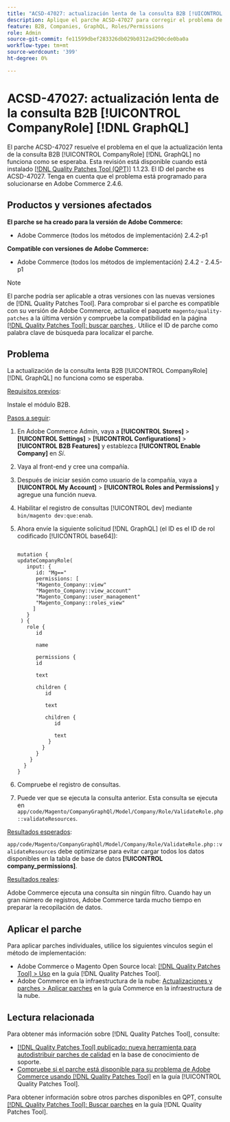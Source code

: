 ```yaml
---
title: "ACSD-47027: actualización lenta de la consulta B2B [!UICONTROL CompanyRole] [!DNL GraphQL] update"
description: Aplique el parche ACSD-47027 para corregir el problema de Adobe Commerce en el que haya una actualización B2B [!UICONTROL CompanyRole] [!DNL GraphQL]  de consulta lenta.
feature: B2B, Companies, GraphQL, Roles/Permissions
role: Admin
source-git-commit: fe11599dbef283326db029b0312ad290cde0ba0a
workflow-type: tm+mt
source-wordcount: '399'
ht-degree: 0%

---
```


# ACSD-47027: actualización lenta de la consulta B2B [!UICONTROL CompanyRole] [!DNL GraphQL]

El parche ACSD-47027 resuelve el problema en el que la actualización lenta de la consulta B2B [!UICONTROL CompanyRole] [!DNL GraphQL] no funciona como se esperaba. Esta revisión está disponible cuando está instalado [[!DNL Quality Patches Tool (QPT)]](https://experienceleague.adobe.com/en/docs/commerce-knowledge-base/kb/announcements/commerce-announcements/magento-quality-patches-released-new-tool-to-self-serve-quality-patches) 1.1.23. El ID del parche es ACSD-47027. Tenga en cuenta que el problema está programado para solucionarse en Adobe Commerce 2.4.6.

## Productos y versiones afectados

**El parche se ha creado para la versión de Adobe Commerce:**
* Adobe Commerce (todos los métodos de implementación) 2.4.2-p1

**Compatible con versiones de Adobe Commerce:**
* Adobe Commerce (todos los métodos de implementación) 2.4.2 - 2.4.5-p1

>[!NOTE]
>
>El parche podría ser aplicable a otras versiones con las nuevas versiones de [!DNL Quality Patches Tool]. Para comprobar si el parche es compatible con su versión de Adobe Commerce, actualice el paquete `magento/quality-patches` a la última versión y compruebe la compatibilidad en la página [[!DNL Quality Patches Tool]: buscar parches ](https://experienceleague.adobe.com/tools/commerce-quality-patches/index.html). Utilice el ID de parche como palabra clave de búsqueda para localizar el parche.

## Problema

La actualización de la consulta lenta B2B [!UICONTROL CompanyRole] [!DNL GraphQL] no funciona como se esperaba.

<u>Requisitos previos</u>:

Instale el módulo B2B.

<u>Pasos a seguir</u>:

1. En Adobe Commerce Admin, vaya a **[!UICONTROL Stores]** > **[!UICONTROL Settings]** > **[!UICONTROL Configurations]** > **[!UICONTROL B2B Features]** y establezca **[!UICONTROL Enable Company]** en _Sí_.
1. Vaya al front-end y cree una compañía.
1. Después de iniciar sesión como usuario de la compañía, vaya a **[!UICONTROL My Account]** > **[!UICONTROL Roles and Permissions]** y agregue una función nueva.
1. Habilitar el registro de consultas [!UICONTROL dev] mediante `bin/magento dev:que:enab`.
1. Ahora envíe la siguiente solicitud [!DNL GraphQL] (el ID es el ID de rol codificado [!UICONTROL base64]):

   <pre><code>
   mutation {
   updateCompanyRole(
      input: {
         id: "Mg=="
         permissions: [
         "Magento_Company::view"
         "Magento_Company::view_account"
         "Magento_Company::user_management"
         "Magento_Company::roles_view"
        ]
      }
    ) {
      role {
         id

         name

         permissions {
         id

         text

         children {
            id

            text

            children {
               id

               text
             }
           }
         }
       }
     }
   }
   </code></pre>

1. Compruebe el registro de consultas.
1. Puede ver que se ejecuta la consulta anterior. Esta consulta se ejecuta en `app/code/Magento/CompanyGraphQl/Model/Company/Role/ValidateRole.php::validateResources`.

<u>Resultados esperados</u>:

`app/code/Magento/CompanyGraphQl/Model/Company/Role/ValidateRole.php::validateResources` debe optimizarse para evitar cargar todos los datos disponibles en la tabla de base de datos **[!UICONTROL company_permissions]**.

<u>Resultados reales</u>:

Adobe Commerce ejecuta una consulta sin ningún filtro. Cuando hay un gran número de registros, Adobe Commerce tarda mucho tiempo en preparar la recopilación de datos.

## Aplicar el parche

Para aplicar parches individuales, utilice los siguientes vínculos según el método de implementación:

* Adobe Commerce o Magento Open Source local: [[!DNL Quality Patches Tool] > Uso](/help/tools/quality-patches-tool/usage.md) en la guía [!DNL Quality Patches Tool].
* Adobe Commerce en la infraestructura de la nube: [Actualizaciones y parches > Aplicar parches](https://experienceleague.adobe.com/docs/commerce-cloud-service/user-guide/develop/upgrade/apply-patches.html) en la guía Commerce en la infraestructura de la nube. 

## Lectura relacionada

Para obtener más información sobre [!DNL Quality Patches Tool], consulte:

* [[!DNL Quality Patches Tool] publicado: nueva herramienta para autodistribuir parches de calidad](https://experienceleague.adobe.com/en/docs/commerce-knowledge-base/kb/announcements/commerce-announcements/magento-quality-patches-released-new-tool-to-self-serve-quality-patches) en la base de conocimiento de soporte.
* [Compruebe si el parche está disponible para su problema de Adobe Commerce usando [!DNL Quality Patches Tool]](/help/tools/quality-patches-tool/patches-available-in-qpt/check-patch-for-magento-issue-with-magento-quality-patches.md) en la guía [!UICONTROL Quality Patches Tool].


Para obtener información sobre otros parches disponibles en QPT, consulte [[!DNL Quality Patches Tool]: Buscar parches](https://experienceleague.adobe.com/tools/commerce-quality-patches/index.html) en la guía [!DNL Quality Patches Tool].
